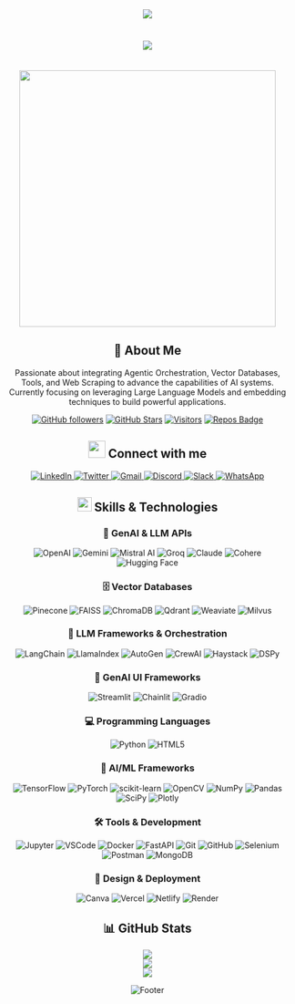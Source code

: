 

<div align="center">
<div align="center">
  <img src="https://readme-typing-svg.herokuapp.com/?lines=👋+Hi+there!+I'm+Bharath+Munakala;Welcome+to+my+GitHub+Profile!&font=Architects+Daughter&center=true&width=650&height=120&color=6FA4FC&vCenter=true&size=35&duration=4000&pause=1000">
</div>

<h1 align="center">
  <a href="https://git.io/typing-svg">
    <img src="https://readme-typing-svg.herokuapp.com/?lines=I'm+an+AI/ML+Developer;I'm+a+GenAI+Engineer;Intern+at+BuildFastWithAI;From+GENAI+to+AgenticAI;&center=true&size=30&width=800&duration=4000&pause=1000&color=6FA4FC&background=FFFFFF00">
  </a>
</h1>
  <br/>
  <img src="https://user-images.githubusercontent.com/74038190/225813708-98b745f2-7d22-48cf-9150-083f1b00d6c9.gif" width="450"/>
</div>

## <div align="center">🌟 About Me</div>

<div align="center">
Passionate about integrating Agentic Orchestration, Vector Databases, Tools, and Web Scraping to advance the capabilities of AI systems. Currently focusing on leveraging Large Language Models and embedding techniques to build powerful applications.

[![GitHub followers](https://img.shields.io/github/followers/Bharath8080?logo=GitHub&style=for-the-badge)](https://github.com/Bharath8080)
[![GitHub Stars](https://img.shields.io/github/stars/Bharath8080?logo=github&style=for-the-badge)](https://github.com/Bharath8080)
[![Visitors](https://api.visitorbadge.io/api/visitors?path=Bharath8080%2FBharath8080&label=VISITORS&countColor=%23263759)](https://visitorbadge.io/status?path=Bharath8080%2FBharath8080)
[![Repos Badge](https://badges.pufler.dev/repos/Bharath8080)](https://badges.pufler.dev)
</div>

## <div align="center"><img src="https://github.com/Anmol-Baranwal/Cool-GIFs-For-GitHub/assets/74038190/398b19b1-9aae-4c1f-8bc0-d172a2c08d68" width="30"> Connect with me</div>

<div align="center">
  <a href="https://linkedin.com/in/bharathmunakala04/" target="_blank">
    <img src="https://img.shields.io/badge/LinkedIn-0077B5?style=for-the-badge&logo=linkedin&logoColor=white" alt="LinkedIn"/>
  </a>
  <a href="https://x.com/Bharath_4u_Xai" target="_blank">
    <img src="https://img.shields.io/badge/Twitter-1DA1F2?style=for-the-badge&logo=twitter&logoColor=white" alt="Twitter"/>
  </a>
  <a href="mailto:bharathmunakala22@gmail.com">
    <img src="https://img.shields.io/badge/Gmail-D14836?style=for-the-badge&logo=gmail&logoColor=white" alt="Gmail"/>
  </a>
  <a href="#" target="_blank">
    <img src="https://img.shields.io/badge/Discord-5865F2?style=for-the-badge&logo=discord&logoColor=white" alt="Discord"/>
  </a>
  <a href="#" target="_blank">
    <img src="https://img.shields.io/badge/Slack-4A154B?style=for-the-badge&logo=slack&logoColor=white" alt="Slack"/>
  </a>
  <a href="#" target="_blank">
    <img src="https://img.shields.io/badge/WhatsApp-25D366?style=for-the-badge&logo=whatsapp&logoColor=white" alt="WhatsApp"/>
  </a>
</div>

## <div align="center"><img src="https://media2.giphy.com/media/QssGEmpkyEOhBCb7e1/giphy.gif?cid=ecf05e47a0n3gi1bfqntqmob8g9aid1oyj2wr3ds3mg700bl&rid=giphy.gif" width ="25"> Skills & Technologies</div>

### <div align="center">🧠 GenAI & LLM APIs</div>
<div align="center">

![OpenAI](https://img.shields.io/badge/OpenAI-412991?style=for-the-badge&logo=openai&logoColor=white)
![Gemini](https://img.shields.io/badge/Gemini-8E75B2?style=for-the-badge&logo=googlegemini&logoColor=white)
![Mistral AI](https://img.shields.io/badge/Mistral-FF7000?style=for-the-badge&logo=mistral&logoColor=white)
![Groq](https://img.shields.io/badge/Groq-F55036?style=for-the-badge&logo=groq&logoColor=white)
![Claude](https://img.shields.io/badge/Claude-CC785C?style=for-the-badge&logo=anthropic&logoColor=white)
![Cohere](https://img.shields.io/badge/Cohere-39594A?style=for-the-badge&logo=cohere&logoColor=white)
![Hugging Face](https://img.shields.io/badge/🤗_Hugging_Face-FFD21E?style=for-the-badge&logoColor=black)
</div>

### <div align="center">🗄️ Vector Databases</div>
<div align="center">

![Pinecone](https://img.shields.io/badge/Pinecone-000000?style=for-the-badge&logo=pinecone&logoColor=white)
![FAISS](https://img.shields.io/badge/FAISS-0467DF?style=for-the-badge&logo=meta&logoColor=white)
![ChromaDB](https://img.shields.io/badge/ChromaDB-FF6F00?style=for-the-badge&logo=database&logoColor=white)
![Qdrant](https://img.shields.io/badge/Qdrant-DC382D?style=for-the-badge&logo=qdrant&logoColor=white)
![Weaviate](https://img.shields.io/badge/Weaviate-00D4AA?style=for-the-badge&logo=weaviate&logoColor=white)
![Milvus](https://img.shields.io/badge/Milvus-00A1EA?style=for-the-badge&logo=milvus&logoColor=white)
</div>

### <div align="center">🔗 LLM Frameworks & Orchestration</div>
<div align="center">

![LangChain](https://img.shields.io/badge/LangChain-1C3C3C?style=for-the-badge&logo=langchain&logoColor=white)
![LlamaIndex](https://img.shields.io/badge/LlamaIndex-000000?style=for-the-badge&logo=llama&logoColor=white)
![AutoGen](https://img.shields.io/badge/AutoGen-0078D4?style=for-the-badge&logo=microsoft&logoColor=white)
![CrewAI](https://img.shields.io/badge/CrewAI-FF4B4B?style=for-the-badge&logo=crew&logoColor=white)
![Haystack](https://img.shields.io/badge/Haystack-1560BD?style=for-the-badge&logo=haystack&logoColor=white)
![DSPy](https://img.shields.io/badge/DSPy-4B8BBE?style=for-the-badge&logo=python&logoColor=white)
</div>

### <div align="center">🎨 GenAI UI Frameworks</div>
<div align="center">

![Streamlit](https://img.shields.io/badge/Streamlit-FF4B4B?style=for-the-badge&logo=streamlit&logoColor=white)
![Chainlit](https://img.shields.io/badge/Chainlit-000000?style=for-the-badge&logo=chainlink&logoColor=white)
![Gradio](https://img.shields.io/badge/Gradio-FF7C00?style=for-the-badge&logo=gradio&logoColor=white)
</div>

### <div align="center">💻 Programming Languages</div>
<div align="center">

![Python](https://img.shields.io/badge/Python-3776AB?style=for-the-badge&logo=python&logoColor=white)
![HTML5](https://img.shields.io/badge/HTML5-E34F26?style=for-the-badge&logo=html5&logoColor=white)
</div>

### <div align="center">🤖 AI/ML Frameworks</div>
<div align="center">

![TensorFlow](https://img.shields.io/badge/TensorFlow-FF6F00?style=for-the-badge&logo=tensorflow&logoColor=white)
![PyTorch](https://img.shields.io/badge/PyTorch-EE4C2C?style=for-the-badge&logo=pytorch&logoColor=white)
![scikit-learn](https://img.shields.io/badge/scikit--learn-%23F7931E.svg?style=for-the-badge&logo=scikit-learn&logoColor=white)
![OpenCV](https://img.shields.io/badge/OpenCV-27338e?style=for-the-badge&logo=OpenCV&logoColor=white)
![NumPy](https://img.shields.io/badge/NumPy-013243?style=for-the-badge&logo=numpy&logoColor=white)
![Pandas](https://img.shields.io/badge/Pandas-150458?style=for-the-badge&logo=pandas&logoColor=white)
![SciPy](https://img.shields.io/badge/SciPy-%230C55A5.svg?style=for-the-badge&logo=scipy&logoColor=white)
![Plotly](https://img.shields.io/badge/Plotly-%233F4F75.svg?style=for-the-badge&logo=plotly&logoColor=white)
</div>

### <div align="center">🛠️ Tools & Development</div>
<div align="center">

![Jupyter](https://img.shields.io/badge/Jupyter-F37626?style=for-the-badge&logo=jupyter&logoColor=white)
![VSCode](https://img.shields.io/badge/VSCode-007ACC?style=for-the-badge&logo=visual-studio-code&logoColor=white)
![Docker](https://img.shields.io/badge/Docker-2496ED?style=for-the-badge&logo=docker&logoColor=white)
![FastAPI](https://img.shields.io/badge/FastAPI-009688?style=for-the-badge&logo=fastapi&logoColor=white)
![Git](https://img.shields.io/badge/Git-F05032?style=for-the-badge&logo=git&logoColor=white)
![GitHub](https://img.shields.io/badge/GitHub-181717?style=for-the-badge&logo=github&logoColor=white)
![Selenium](https://img.shields.io/badge/Selenium-43B02A?style=for-the-badge&logo=selenium&logoColor=white)
![Postman](https://img.shields.io/badge/Postman-FF6C37?style=for-the-badge&logo=postman&logoColor=white)
![MongoDB](https://img.shields.io/badge/MongoDB-%234ea94b.svg?style=for-the-badge&logo=mongodb&logoColor=white)
</div>

### <div align="center">🎨 Design & Deployment</div>
<div align="center">

![Canva](https://img.shields.io/badge/Canva-%2300C4CC.svg?style=for-the-badge&logo=Canva&logoColor=white)
![Vercel](https://img.shields.io/badge/vercel-%23000000.svg?style=for-the-badge&logo=vercel&logoColor=white)
![Netlify](https://img.shields.io/badge/netlify-%23000000.svg?style=for-the-badge&logo=netlify&logoColor=#00C7B7)
![Render](https://img.shields.io/badge/Render-%46E3B7.svg?style=for-the-badge&logo=render&logoColor=white)
</div>

## <div align="center">📊 GitHub Stats</div>

<div align="center">
  
![](https://github-readme-stats.vercel.app/api?username=Bharath8080&theme=ambient_gradient&hide_border=false&include_all_commits=false&count_private=false)<br/>
![](https://nirzak-streak-stats.vercel.app/?user=Bharath8080&theme=ambient_gradient&hide_border=false)<br/>
![](https://github-readme-stats.vercel.app/api/top-langs/?username=Bharath8080&theme=ambient_gradient&hide_border=false&include_all_commits=false&count_private=false&layout=compact)

</div>


<p align="center">
  <img src="https://capsule-render.vercel.app/api?type=waving&color=gradient&height=100&section=footer" alt="Footer" />
</p>
